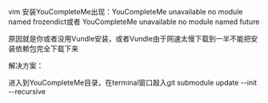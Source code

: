 vim
安装YouCompleteMe出现：YouCompleteMe unavailable no module named frozendict或者 YouCompleteMe unavailable no module named future

原因就是你或者没用Vundle安装，或者Vundle由于网速太慢下载到一半不能把安装依赖包完全下载下来

解决方案：

进入到YouCompleteMe目录，在terminal窗口敲入git submodule update --init --recursive

